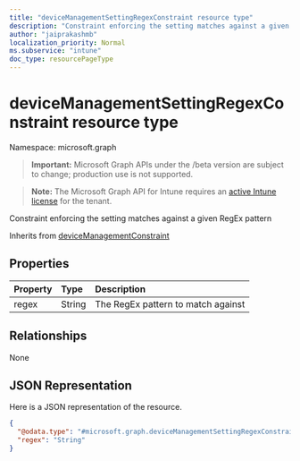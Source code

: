 ```yaml
---
title: "deviceManagementSettingRegexConstraint resource type"
description: "Constraint enforcing the setting matches against a given RegEx pattern"
author: "jaiprakashmb"
localization_priority: Normal
ms.subservice: "intune"
doc_type: resourcePageType
---
```


# deviceManagementSettingRegexConstraint resource type

Namespace: microsoft.graph

> **Important:** Microsoft Graph APIs under the /beta version are subject to change; production use is not supported.

> **Note:** The Microsoft Graph API for Intune requires an [active Intune license](https://go.microsoft.com/fwlink/?linkid=839381) for the tenant.

Constraint enforcing the setting matches against a given RegEx pattern


Inherits from [deviceManagementConstraint](../resources/intune-deviceintent-devicemanagementconstraint.md)

## Properties
|Property|Type|Description|
|:---|:---|:---|
|regex|String|The RegEx pattern to match against|

## Relationships
None

## JSON Representation
Here is a JSON representation of the resource.
<!-- {
  "blockType": "resource",
  "@odata.type": "microsoft.graph.deviceManagementSettingRegexConstraint"
}
-->
``` json
{
  "@odata.type": "#microsoft.graph.deviceManagementSettingRegexConstraint",
  "regex": "String"
}
```